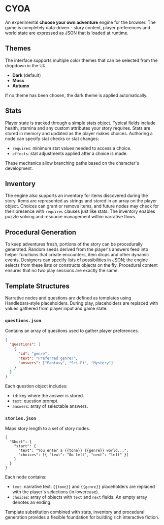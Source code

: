 # CYOA

An experimental **choose your own adventure** engine for the browser. The game is
completely data‑driven – story content, player preferences and world state are
expressed as JSON that is loaded at runtime.

## Themes

The interface supports multiple color themes that can be selected from the
dropdown in the UI:

- **Dark** (default)
- **Moss**
- **Autumn**

If no theme has been chosen, the dark theme is applied automatically.

## Stats

Player state is tracked through a simple stats object. Typical fields include
health, stamina and any custom attributes your story requires. Stats are stored
in memory and updated as the player makes choices. Authoring a node can specify
stat checks or stat changes:

- `requires`: minimum stat values needed to access a choice.
- `effects`: stat adjustments applied after a choice is made.

These mechanics allow branching paths based on the character's development.

## Inventory

The engine also supports an inventory for items discovered during the story.
Items are represented as strings and stored in an array on the player object.
Choices can grant or remove items, and future nodes may check for their
presence with `requires` clauses just like stats. The inventory enables puzzle
solving and resource management within narrative flows.

## Procedural Generation

To keep adventures fresh, portions of the story can be procedurally generated.
Random seeds derived from the player's answers feed into helper functions that
create encounters, item drops and other dynamic events. Designers can specify
lists of possibilities in JSON; the engine selects from these lists or
constructs objects on the fly. Procedural content ensures that no two play
sessions are exactly the same.

## Template Structures

Narrative nodes and questions are defined as templates using Handlebars‑style
placeholders. During play, placeholders are replaced with values gathered from
player input and game state.

### `questions.json`

Contains an array of questions used to gather player preferences.

```json
{
  "questions": [
    {
      "id": "genre",
      "text": "Preferred genre?",
      "answers": ["Fantasy", "Sci-Fi", "Mystery"]
    }
  ]
}
```

Each question object includes:

- `id`: key where the answer is stored.
- `text`: question prompt.
- `answers`: array of selectable answers.

### `stories.json`

Maps story length to a set of story nodes.

```
{
  "Short": {
    "start": {
      "text": "You enter a {{tone}} {{genre}} world...",
      "choices": [{ "text": "Go left", "next": "left" }]
    }
  }
}
```

Each node contains:

- `text`: narrative text. `{{tone}}` and `{{genre}}` placeholders are replaced
  with the player's selections (in lowercase).
- `choices`: array of objects with `text` and `next` fields. An empty array
  denotes an ending.

Template substitution combined with stats, inventory and procedural generation
provides a flexible foundation for building rich interactive fiction.
